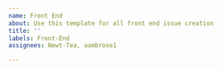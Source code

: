 ```yaml
---
name: Front End
about: Use this template for all front end issue creation
title: ''
labels: Front-End
assignees: Newt-Tea, aambrose1

---
```



